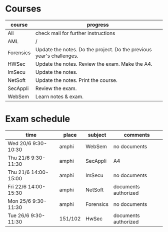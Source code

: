 # Courses

| course    | progress                                                             |
| --------- | -------------------------------------------------------------------- |
| All       | check mail for further instructions                                  |
| AML       | /                                                                    |
| Forensics | Update the notes. Do the project. Do the previous year's challenges. |
| HWSec     | Update the notes. Review the exam. Make the A4.                      |
| ImSecu    | Update the notes.                                                    |
| NetSoft   | Update the notes. Print the course.                                  |
| SecAppli  | Review the exam.                                                     |
| WebSem    | Learn notes & exam.                                                  |

# Exam schedule

| time                 | place   | subject   | comments             |
| -------------------- | ------- | --------- | -------------------- |
| Wed 20/6 9:30-10:30  | amphi   | WebSem    | no documents         |
| Thu 21/6 9:30-11:30  | amphi   | SecAppli  | A4                   |
| Thu 21/6 14:00-15:00 | amphi   | ImSecu    | no documents         |
| Fri 22/6 14:00-15:30 | amphi   | NetSoft   | documents authorized |
| Mon 25/6 9:30-11:30  | amphi   | Forensics | no documents         |
| Tue 26/6 9:30-11:30  | 151/102 | HwSec     | documents authorized |